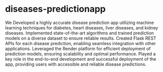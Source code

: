 # diseases-predictionapp

We Developed a highly accurate disease prediction app utilizing machine learning techniques for diabetes, heart diseases, liver diseases, and kidney diseases. Implemented state-of-the-art algorithms and trained prediction models on a diverse dataset to ensure reliable results. Created Flask REST APIs for each disease prediction, enabling seamless integration with other applications. Leveraged the Render platform for efficient deployment of prediction models, ensuring scalability and optimal performance. Played a key role in the end-to-end development and successful deployment of the app, providing users with accessible and reliable disease predictions.
